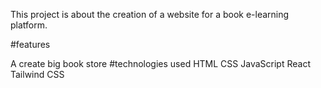 This project is about the creation of a website for a book e-learning platform.

#features

A create big book store
#technologies used
HTML
CSS
JavaScript
React
Tailwind CSS